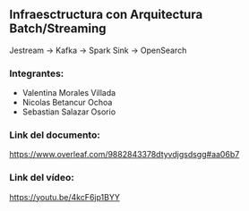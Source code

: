 ## Infraesctructura con Arquitectura Batch/Streaming

Jestream -> Kafka -> Spark Sink -> OpenSearch

### Integrantes:
- Valentina Morales Villada
- Nicolas Betancur Ochoa
- Sebastian Salazar Osorio

### Link del documento:
https://www.overleaf.com/9882843378dtyvdjgsdsgg#aa06b7

### Link del vídeo:

https://youtu.be/4kcF6jp1BYY

